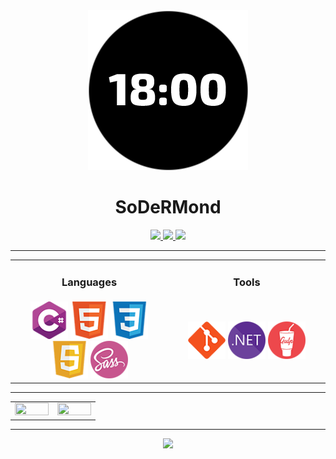 <div align="center">
	<img src="src/images/sodermond.png" />
	<h1>SoDeRMond</h1>
</div>

<div align="center">
	<a target="blank" href="https://github.com/SoDeRMond">
		<img src="https://img.shields.io/badge/github-%2324292e.svg?&style=for-the-badge&logo=github&logoColor=white">
	</a>
	<a target="blank" href="https://stackoverflow.com/users/21290440">
		<img src="https://img.shields.io/badge/stackoverflow-%2324292e.svg?&style=for-the-badge&logo=stackoverflow&logoColor=white">
	</a>
	<a target="blank" href="https://leetcode.com/SoDeRMond">
		<img src="https://img.shields.io/badge/leetcode-%2324292e.svg?&style=for-the-badge&logo=leetcode&logoColor=white">
	</a>
</div>

***

<table>
	<tr>
		<td style="width:33%; text-align:center">
			<h3>Languages</h3>
		</td>
		<td style="width:33%; text-align:center">
			<h3>Tools</h3>
		</td>
	</tr>
	<tr height="120">
		<td style="width:33%; text-align:center">
			<img src="src/images/languages/csharp.png" title="C#" width="60" height="60" />
			<img src="src/images/languages/html.png" title="HTML" width="60" height="60" />
			<img src="src/images/languages/css.png" title="CSS" width="60" height="60" />
			<img src="src/images/languages/js.png" title="JS" width="60" height="60" />
			<img src="src/images/languages/sass.png" title="Sass" width="60" height="60" />
		</td>
		<td style="width:33%; text-align:center">
			<img src="src/images/tools/git.png" title="Git" width="60" height="60" />
			<img src="src/images/tools/dotnet.png" title=".NET" width="60" height="60" />
			<img src="src/images/tools/gulp.png" title="Gulp" width="60" height="60" />
		</td>
	</tr>
</table>

***

<table>
	<tr>
		<td style="width:25%; text-align:center">
			<img src="https://github-readme-stats.vercel.app/api?username=SoDeRMond&include_all_commits=true&theme=dracula&border_color=C0C0C0&show_icons=true" width="100%" height="100%" />
		</td>
		<td style="width:25%; text-align:center; vertical-align:top">
			<img src="https://github-readme-stats.vercel.app/api/top-langs?username=SoDeRMond&layout=compact&theme=dracula&border_color=C0C0C0&show_icons=true" width="100%" height="100%" />
		</td>
	</tr>
</table>

***

<div align="center">
	<img src="https://komarev.com/ghpvc/?username=SoDeRMond&style=for-the-badge" />
</div>